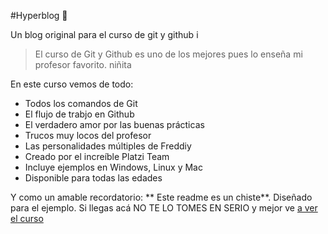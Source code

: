 #Hyperblog 💚

Un blog original para el curso de git y github
i
>El curso de Git y Github es uno de los mejores pues lo enseña mi profesor favorito.
>niñita

En este curso vemos de todo:
* Todos los comandos de Git
* El flujo de trabjo en Github
* El verdadero amor por las buenas prácticas
* Trucos muy locos del profesor
* Las personalidades múltiples de Freddiy
* Creado por el increíble Platzi Team
* Incluye ejemplos en Windows, Linux y Mac
* Disponible para todas las edades

Y como un amable recordatorio: ** Este readme es un chiste**. Diseñado para el ejemplo. Si llegas acá NO TE LO TOMES EN SERIO y mejor ve [a ver el curso](https://platzi.com/cursos/git-github/ "a ver el curso")
